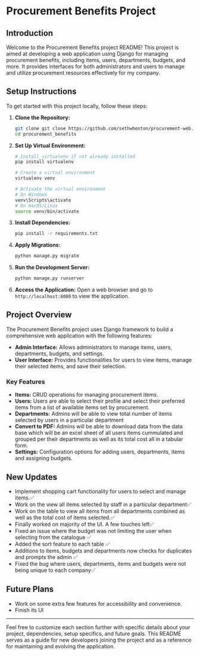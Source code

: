 # Procurement Benefits Project

## Introduction
Welcome to the Procurement Benefits project README! This project is aimed at developing a web application using Django for managing procurement benefits, including items, users, departments, budgets, and more. It provides interfaces for both administrators and users to manage and utilize procurement resources effectively for my company.

## Setup Instructions
To get started with this project locally, follow these steps:

1. **Clone the Repository:**
   ```bash
   git clone git clone https://github.com/sethwhenton/procurement-web.git
   cd procurement_benefits
   ```

2. **Set Up Virtual Environment:**
   ```bash
   # Install virtualenv if not already installed
   pip install virtualenv
   
   # Create a virtual environment
   virtualenv venv
   
   # Activate the virtual environment
   # On Windows
   venv\Scripts\activate
   # On macOS/Linux
   source venv/bin/activate
   ```

3. **Install Dependencies:**
   ```bash
   pip install -r requirements.txt
   ```

4. **Apply Migrations:**
   ```bash
   python manage.py migrate
   ```

5. **Run the Development Server:**
   ```bash
   python manage.py runserver
   ```

6. **Access the Application:**
   Open a web browser and go to `http://localhost:8000` to view the application.

## Project Overview
The Procurement Benefits project uses Django framework to build a comprehensive web application with the following features:

- **Admin Interface:** Allows administrators to manage items, users, departments, budgets, and settings.
- **User Interface:** Provides functionalities for users to view items, manage their selected items, and save their selection.

### Key Features
- **Items:** CRUD operations for managing procurement items.
- **Users:** Users are able to select their profile and select their preferred items from a list of available items set by procurement.
- **Departments:** Admins will be able to view total number of items selected by users in a particular department
- **Convert to PDF:** Admins will be able to download data from the data base which will be an excel sheet of all users items cummulated and grouped per their departments as well as its total cost all in a tabular form.
- **Settings:** Configuration options for adding users, departments, items and assigning budgets.

## New Updates
- Implement shopping cart functionality for users to select and manage items.✅
- Work on the view all items selected by staff in a particular department✅
- Work on the table to view all items from all departments combined as well as the total cost of items selected.✅
- Finally worked on majority of the UI. A few touches left✅
- Fixed an issue where the budget was not limiting the user when selecting from the catalogue ✅
- Added the sort feature to each table ✅
- Additions to items, budgets and departments now checks for duplicates and prompts the admin ✅
- Fixed the bug where users, departments, items and budgets were not being unique to each company✅

## Future Plans
- Work on some extra few features for accessibility and convenience.
- Finish its UI

  


---

Feel free to customize each section further with specific details about your project, dependencies, setup specifics, and future goals. This README serves as a guide for new developers joining the project and as a reference for maintaining and evolving the application.
